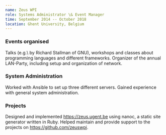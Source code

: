 ```yaml
---
name: Zeus WPI
role: Systems Administrator \& Event Manager
time: September 2014 -- October 2018
location: Ghent University, Belgium
---
```


### Events organised
Talks (e.g.\ by Richard Stallman of GNU), workshops and classes about programming languages and different frameworks. Organizer of the annual LAN-Party, including setup and organization of network.

### System Administration
Worked with Ansible to set up three different servers. Gained experience with general system administration.

### Projects
Designed and implemented <https://zeus.ugent.be> using nanoc, a static site generator written in Ruby. Helped maintain and provide support to the projects on <https://github.com/zeuswpi>.
